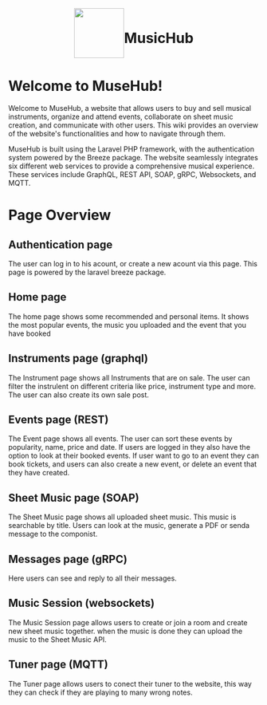 <div align="center" style="display: flex; align-items: center; justify-content: center;">
  <picture>
    <source media="(prefers-color-scheme: dark" srcset="https://github.com/LarsG-2158052/CLOUD_Services/assets/146258020/285652eb-1553-462b-9168-17724bf44df3" width="100">
    <img src="https://github.com/LarsG-2158052/CLOUD_Services/assets/146258020/dc75c008-1ad5-4cf7-b743-39931e011ea3" width="100">
  </picture>
  <h1>MusicHub</h1>
</div>

# Welcome to MuseHub!
Welcome to MuseHub, a website that allows users to buy and sell musical instruments, organize and attend events, collaborate on sheet music creation, and communicate with other users. This wiki provides an overview of the website's functionalities and how to navigate through them.

MuseHub is built using the Laravel PHP framework, with the authentication system powered by the Breeze package. The website seamlessly integrates six different web services to provide a comprehensive musical experience. These services include GraphQL, REST API, SOAP, gRPC, Websockets, and MQTT.

# Page Overview

## Authentication page
The user can log in to his acount, or create a new acount via this page. This page is powered by the laravel breeze package.

## Home page
The home page shows some recommended and personal items. It shows the most popular events, the music you uploaded and the event that you have booked

## Instruments page (graphql)
The Instrument page shows all Instruments that are on sale. The user can filter the instrulent on different criteria like price, instrument type and more. The user can also create its own sale post. 

## Events page (REST)
The Event page shows all events. The user can sort these events by popularity, name, price and date. If users are logged in they also have the option to look at their booked events. If user want to go to an event they can book tickets, and users can also create a new event, or delete an event that they have created. 

## Sheet Music page (SOAP)
The Sheet Music page shows all uploaded sheet music. This music is searchable by title. Users can look at the music, generate a PDF or senda message to the componist. 

## Messages page (gRPC)
Here users can see and reply to all their messages.

## Music Session (websockets)
The Music Session page allows users to create or join a room and create new sheet music together. when the music is done they can upload the music to the Sheet Music API.

## Tuner page (MQTT)
The Tuner page allows users to conect their tuner to the website, this way they can check if they are playing to many wrong notes.
